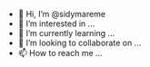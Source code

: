 - 👋 Hi, I’m @sidymareme
- 👀 I’m interested in ...
- 🌱 I’m currently learning ...
- 💞️ I’m looking to collaborate on ...
- 📫 How to reach me ...

<!---
sidymareme/sidymareme is a ✨ special ✨ repository because its `README.md` (this file) appears on your GitHub profile.
You can click the Preview link to take a look at your changes.
--->
